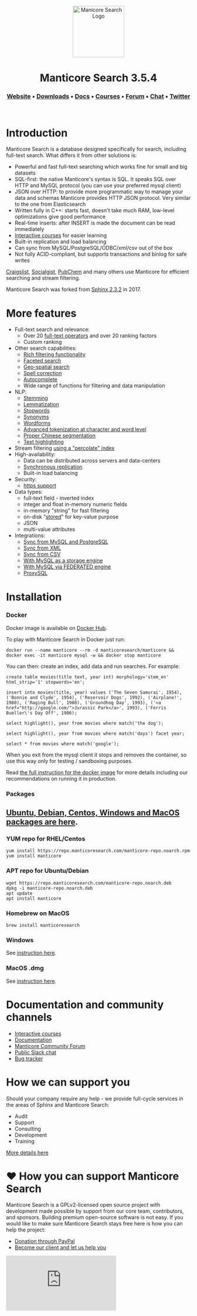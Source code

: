 <p align="center">
  <a href="https://manticoresearch.com" target="_blank" rel="noopener">
    <img src="https://manticoresearch.com/wp-content/uploads/2019/12/manticore-logo-central-M-1.png" width="140" alt="Manicore Search Logo">
  </a>
</p>

<h1 align="center">
  Manticore Search 3.5.4
</h1>

<h3 align="center">
  <a href="https://manticoresearch.com">Website</a> • 
  <a href="http://bit.ly/2Q9uGj4">Downloads</a> • 
  <a href="https://manual.manticoresearch.com">Docs</a> • 
  <a href="https://play.manticoresearch.com">Courses</a> • 
  <a href="https://forum.manticoresearch.com">Forum</a> • 
  <a href="https://slack.manticoresearch.com">Chat</a> • 
  <a href="https://twitter.com/manticoresearch">Twitter</a>
</h3>

<p>&nbsp;</p>

# Introduction
Manticore Search is a database designed specifically for search, including full-text search. What differs it from other solutions is:
* Powerful and fast full-text searching which works fine for small and big datasets
* SQL-first: the native Manticore's syntax is SQL. It speaks SQL over HTTP and MySQL protocol (you can use your preferred mysql client)
* JSON over HTTP: to provide more programmatic way to manage your data and schemas Manticore provides HTTP JSON protocol. Very similar to the one from Elasticsearch
* Written fully in C++: starts fast, doesn't take much RAM, low-level optimizations give good performance
* Real-time inserts: after INSERT is made the document can be read immediately
* [Interactive courses](https://play.manticoresearch.com/) for easier learning
* Built-in replication and load balancing
* Can sync from MySQL/PostgreSQL/ODBC/xml/csv out of the box
* Not fully ACID-compliant, but supports transactions and binlog for safe writes

[Craigslist](https://www.craigslist.org/), [Socialgist](https://socialgist.com/), [PubChem](https://pubchem.ncbi.nlm.nih.gov/) and many others use Manticore for efficient searching and stream filtering.

Manticore Search was forked from [Sphinx 2.3.2](https://github.com/sphinxsearch/sphinx) in 2017.

# More features
* Full-text search and relevance:
  - Over 20 [full-text operators](https://play.manticoresearch.com/fulltextintro/) and over 20 ranking factors
  - Custom ranking
* Other search capabilities:
  - [Rich filtering functionality](https://manual.manticoresearch.com/Searching/Full_text_matching/Operators)
  - [Faceted search](https://play.manticoresearch.com/faceting/)
  - [Geo-spatial search](https://play.manticoresearch.com/geosearch/)
  - [Spell correction](https://play.manticoresearch.com/didyoumean/)
  - [Autocomplete](https://play.manticoresearch.com/simpleautocomplete/)
  - Wide range of functions for filtering and data manipulation
* NLP:
  - [Stemming](https://manual.manticoresearch.com/Creating_an_index/NLP_and_tokenization/Morphology)
  - [Lemmatization](https://manual.manticoresearch.com/Creating_an_index/NLP_and_tokenization/Morphology)
  - [Stopwords](https://manual.manticoresearch.com/Creating_an_index/NLP_and_tokenization/Ignoring_stop-words#stopwords)
  - [Synonyms](https://manual.manticoresearch.com/Creating_an_index/NLP_and_tokenization/Exceptions)
  - [Wordforms](https://manual.manticoresearch.com/Creating_an_index/NLP_and_tokenization/Wordforms#wordforms)
  - [Advanced tokenization at character and word level](https://manual.manticoresearch.com/Creating_an_index/NLP_and_tokenization/Low-level_tokenization#charset_table)
  - [Proper Chinese segmentation](https://play.manticoresearch.com/icu-chinese/)
  - [Text highlighting](https://play.manticoresearch.com/highlighting/)
* Stream filtering [using a "percolate" index](https://play.manticoresearch.com/pq/)
* High-availability:
  - Data can be distributed across servers and data-centers
  - [Synchronous replication](https://play.manticoresearch.com/replication/)
  - Built-in load balancing
* Security:
  - [https support](https://play.manticoresearch.com/https/)
* Data types:
  - full-text field - inverted index
  - integer and float in-memory numeric fields
  - in-memory "string" for fast filtering
  - on-disk "[stored](https://play.manticoresearch.com/docstore/)" for key-value purpose
  - JSON
  - multi-value attributes
* Integrations:
  - [Sync from MySQL and PostgreSQL](https://manual.manticoresearch.com/Creating_an_index/Local_indexes/Plain_index)
  - [Sync from XML](https://manual.manticoresearch.com/Adding_data_from_external_storages/Fetching_from_XML_streams#XML-file-format)
  - [Sync from CSV](https://manual.manticoresearch.com/Adding_data_from_external_storages/Fetching_from_CSV,TSV#Fetching-from-TSV,CSV)
  - [With MySQL as a storage engine](https://manual.manticoresearch.com/Extensions/SphinxSE#Using-SphinxSE)
  - [With MySQL via FEDERATED engine](https://manual.manticoresearch.com/Extensions/FEDERATED)
  - [ProxySQL](https://manticoresearch.com/2018/06/18/using-proxysql-to-route-inserts-in-a-distributed-realtime-index/)
  
# Installation

### Docker
Docker image is available on [Docker Hub](https://dockr.ly/33biV0U).

To play with Manticore Search in Docker just run:

```
docker run --name manticore --rm -d manticoresearch/manticore && docker exec -it manticore mysql -w && docker stop manticore
```

You can then: create an index, add data and run searches. For example:

```
create table movies(title text, year int) morphology='stem_en' html_strip='1' stopwords='en';

insert into movies(title, year) values ('The Seven Samurai', 1954), ('Bonnie and Clyde', 1954), ('Reservoir Dogs', 1992), ('Airplane!', 1980), ('Raging Bull', 1980), ('Groundhog Day', 1993), ('<a href="http://google.com/">Jurassic Park</a>', 1993), ('Ferris Bueller\'s Day Off', 1986);

select highlight(), year from movies where match('the dog');

select highlight(), year from movies where match('days') facet year;

select * from movies where match('google');
```

When you exit from the mysql client it stops and removes the container, so use this way only for testing / sandboxing purposes. 

Read [the full instruction for the docker image](https://dockr.ly/33biV0U) for more details including our recommendations on running it in production.

### Packages

## [Ubuntu, Debian, Centos, Windows and MacOS packages are here](https://www.manticoresearch.com/downloads).

### YUM repo for RHEL/Centos
```
yum install https://repo.manticoresearch.com/manticore-repo.noarch.rpm
yum install manticore
```

### APT repo for Ubuntu/Debian
```
wget https://repo.manticoresearch.com/manticore-repo.noarch.deb
dpkg -i manticore-repo.noarch.deb
apt update
apt install manticore
```

### Homebrew on MacOS
```
brew install manticoresearch
```

### Windows
See [instruction here](https://manual.manticoresearch.com/Installation/Windows).

### MacOS .dmg
See [instruction here](https://manual.manticoresearch.com/Installation/MacOS).


# Documentation and community channels

  * [Interactive courses](https://play.manticoresearch.com)
  * [Documentation](https://manual.manticoresearch.com)
  * [Manticore Community Forum](https://forum.manticoresearch.com/)
  * [Public Slack chat](http://slack.manticoresearch.com/)
  * [Bug tracker](https://github.com/manticoresoftware/manticore/issues)

# How we can support you
Should your company require any help - we provide full-cycle services in the areas of Sphinx and Manticore Search:
  * Audit
  * Support
  * Consulting
  * Development
  * Training

[More details here](https://manticoresearch.com/services/)

# ❤️ How you can support Manticore Search

Manticore Search is a GPLv2-licensed open source project with development made possible by support from our core team, contributors, and sponsors. Building premium open-source software is not easy. If you would like to make sure Manticore Search stays free here is how you can help the project:

* [Donation through PayPal](https://www.paypal.me/manticoresearch)
* [Become our client and let us help you](https://manticoresearch.com/services)

[![Analytics](https://ga-beacon.appspot.com/UA-114439919-1/manticoresoftware/manticore/README.md?pixel&useReferer)](https://github.com/manticoresoftware/manticore)
